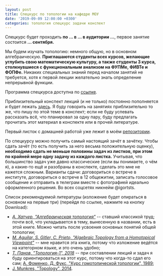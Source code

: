 ```yaml
---
layout: post
title: Спецкурс по топологии на кафедре МОУ
date: '2019-09-09 12:00:00 +0300'
categories: топология спецкурс задачи конспект
---
```


Спецкурс будет проходить **по ... в ... в аудитории ...**, первое занятие состоится **... сентября.** 

Мы будем изучать топологию: немного общую, но в основном алгебраическую. **Приглашаются студенты всех курсов, желающие углубить свою математическую культуру, а также студенты 3 курса, столкнувшиеся с функциональным анализом на ФУПМе, ФИВТе и ФОПФе.** Никаких специальных знаний перед началом занятий не требуется, хотя к первой лекции желательно знать определение непрерывной функции.

Программа спецкурса доступна по [ссылке](https://github.com/igortsts/igortsts.github.io/blob/master/docs/program/program.pdf). 

Приблизительный конспект лекций (и не только) постоянно пополняется и будет лежать [здесь](https://github.com/igortsts/conspectus/blob/master/main.pdf). Я буду говорить на занятиях приблизительно то же, что пишу по этой теме в конспект; если не буду успевать рассказать всё, что планировал за одну пару, буду предлагать прочитать этот материал в конспекте или в прочей литературе.

Первый листок с домашней работой уже лежит в моём [репозитории](https://github.com/igortsts/igortsts.github.io/blob/master/docs/sheets/sheet1.pdf).

По спецкурсу можно получить самый настоящий зачёт в зачётку. Чтобы сдать зачёт (то есть получить за него весьма положительную оценку), **необходимо сдать не меньше половины задач из листков, при этом по крайней мере одну задачу из каждого листка.** Учитывая, что большинство задач уже давно классические (если вы понимаете, о чём я), а какие-то ещё и разобраны в конспекте, сделать это мне не кажется сложным. Варианты сдачи: договориться о встрече в институте, договориться о встрече в 12 общежитии, записать голосовое сообщение и отправить в телеграм вместе с фотографией идеально оформленного решения. Во всех соцсетях никнейм @igortsts.  

Список рекомендуемой литературы (изложение будет опираться в основном на первые три) (перейдя по ссылке, нажмите на кнопку Download):
* [*А. Хатчер, "Алгебраическая топология"*](https://github.com/igortsts/igortsts.github.io/blob/master/docs/lit/hatcher.djvu) -- ставший классикой труд; почти всё, что укладывается в тему, вынесенную в названии, есть в этой книге. Можно читать после усвоения основных понятий общей топологии;
* [*M. Aguilar, S. Gitler, C. Prieto, "Algebraic Topology from a Homotopical Viewpoint"*](https://github.com/igortsts/igortsts.github.io/blob/master/docs/lit/aguilar.djvu) -- мне нравится эта книга, потому что изложение ведётся на категорном языке, и это очень удобно;
* [*Т. Панов, "Топология-1", 2018*](http://higeom.math.msu.su/people/taras/teaching/panov-topology1.pdf) -- при составлении лекций и задач я буду ориентироваться на этот курс, потому что когда-то сдал его сам;
[А. Фоменко, Д. Фукс, "Курс гомотопической топологии", 1989]();
* [J. Munkres, "Topology", 2014](https://github.com/igortsts/igortsts.github.io/blob/master/docs/lit/munkres.pdf).